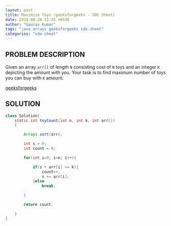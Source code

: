 ```yaml
---
layout: post
title: Maximize Toys (geeksforgeeks - SDE Sheet)
date: 2024-08-26 12:25 +0530
author: "Gaurav Kumar"
tags: "java arrays geeksforgeeks sde-sheet"
categories: "sde-sheet"
---
```


## PROBLEM DESCRIPTION

Given an array `arr[]` of length `N` consisting cost of `N` toys and an integer `K` depicting the amount with you. Your task is to find maximum number of toys you can buy with `K` amount.

[geeksforgeeks](https://www.geeksforgeeks.org/problems/maximize-toys0331/1?page=2)

## SOLUTION

```java
class Solution{
    static int toyCount(int n, int k, int arr[])
    {

        Arrays.sort(arr);

        int s = 0;
        int count = 0;

        for(int i=0; i<n; i++){

            if(s + arr[i] <= k){
                count++;
                s += arr[i];
            }else
                break;

        }

        return count;

    }
}
```
